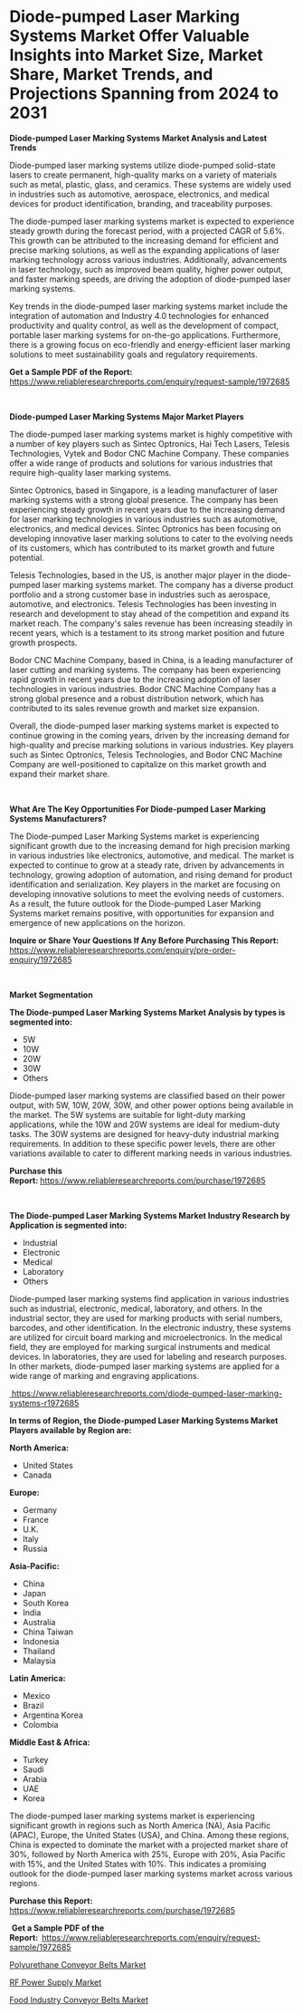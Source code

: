 <p><h1>Diode-pumped Laser Marking Systems Market Offer Valuable Insights into Market Size, Market Share, Market Trends, and Projections Spanning from 2024 to 2031</h1></p><p><strong>Diode-pumped Laser Marking Systems Market Analysis and Latest Trends</strong></p>
<p><p>Diode-pumped laser marking systems utilize diode-pumped solid-state lasers to create permanent, high-quality marks on a variety of materials such as metal, plastic, glass, and ceramics. These systems are widely used in industries such as automotive, aerospace, electronics, and medical devices for product identification, branding, and traceability purposes.</p><p>The diode-pumped laser marking systems market is expected to experience steady growth during the forecast period, with a projected CAGR of 5.6%. This growth can be attributed to the increasing demand for efficient and precise marking solutions, as well as the expanding applications of laser marking technology across various industries. Additionally, advancements in laser technology, such as improved beam quality, higher power output, and faster marking speeds, are driving the adoption of diode-pumped laser marking systems.</p><p>Key trends in the diode-pumped laser marking systems market include the integration of automation and Industry 4.0 technologies for enhanced productivity and quality control, as well as the development of compact, portable laser marking systems for on-the-go applications. Furthermore, there is a growing focus on eco-friendly and energy-efficient laser marking solutions to meet sustainability goals and regulatory requirements.</p></p>
<p><strong>Get a Sample PDF of the Report:&nbsp;</strong> <a href="https://www.reliableresearchreports.com/enquiry/request-sample/1972685">https://www.reliableresearchreports.com/enquiry/request-sample/1972685</a></p>
<p>&nbsp;</p>
<p><strong>Diode-pumped Laser Marking Systems Major Market Players</strong></p>
<p><p>The diode-pumped laser marking systems market is highly competitive with a number of key players such as Sintec Optronics, Hai Tech Lasers, Telesis Technologies, Vytek and Bodor CNC Machine Company. These companies offer a wide range of products and solutions for various industries that require high-quality laser marking systems.</p><p>Sintec Optronics, based in Singapore, is a leading manufacturer of laser marking systems with a strong global presence. The company has been experiencing steady growth in recent years due to the increasing demand for laser marking technologies in various industries such as automotive, electronics, and medical devices. Sintec Optronics has been focusing on developing innovative laser marking solutions to cater to the evolving needs of its customers, which has contributed to its market growth and future potential.</p><p>Telesis Technologies, based in the US, is another major player in the diode-pumped laser marking systems market. The company has a diverse product portfolio and a strong customer base in industries such as aerospace, automotive, and electronics. Telesis Technologies has been investing in research and development to stay ahead of the competition and expand its market reach. The company's sales revenue has been increasing steadily in recent years, which is a testament to its strong market position and future growth prospects.</p><p>Bodor CNC Machine Company, based in China, is a leading manufacturer of laser cutting and marking systems. The company has been experiencing rapid growth in recent years due to the increasing adoption of laser technologies in various industries. Bodor CNC Machine Company has a strong global presence and a robust distribution network, which has contributed to its sales revenue growth and market size expansion.</p><p>Overall, the diode-pumped laser marking systems market is expected to continue growing in the coming years, driven by the increasing demand for high-quality and precise marking solutions in various industries. Key players such as Sintec Optronics, Telesis Technologies, and Bodor CNC Machine Company are well-positioned to capitalize on this market growth and expand their market share.</p></p>
<p>&nbsp;</p>
<p><strong>What Are The Key Opportunities For Diode-pumped Laser Marking Systems Manufacturers?</strong></p>
<p><p>The Diode-pumped Laser Marking Systems market is experiencing significant growth due to the increasing demand for high precision marking in various industries like electronics, automotive, and medical. The market is expected to continue to grow at a steady rate, driven by advancements in technology, growing adoption of automation, and rising demand for product identification and serialization. Key players in the market are focusing on developing innovative solutions to meet the evolving needs of customers. As a result, the future outlook for the Diode-pumped Laser Marking Systems market remains positive, with opportunities for expansion and emergence of new applications on the horizon.</p></p>
<p><strong>Inquire or Share Your Questions If Any Before Purchasing This Report:</strong> <a href="https://www.reliableresearchreports.com/enquiry/pre-order-enquiry/1972685">https://www.reliableresearchreports.com/enquiry/pre-order-enquiry/1972685</a></p>
<p>&nbsp;</p>
<p><strong>Market Segmentation</strong></p>
<p><strong>The Diode-pumped Laser Marking Systems Market Analysis by types is segmented into:</strong></p>
<p><ul><li>5W</li><li>10W</li><li>20W</li><li>30W</li><li>Others</li></ul></p>
<p><p>Diode-pumped laser marking systems are classified based on their power output, with 5W, 10W, 20W, 30W, and other power options being available in the market. The 5W systems are suitable for light-duty marking applications, while the 10W and 20W systems are ideal for medium-duty tasks. The 30W systems are designed for heavy-duty industrial marking requirements. In addition to these specific power levels, there are other variations available to cater to different marking needs in various industries.</p></p>
<p><strong>Purchase this Report:&nbsp;</strong><a href="https://www.reliableresearchreports.com/purchase/1972685">https://www.reliableresearchreports.com/purchase/1972685</a></p>
<p>&nbsp;</p>
<p><strong>The Diode-pumped Laser Marking Systems Market Industry Research by Application is segmented into:</strong></p>
<p><ul><li>Industrial</li><li>Electronic</li><li>Medical</li><li>Laboratory</li><li>Others</li></ul></p>
<p><p>Diode-pumped laser marking systems find application in various industries such as industrial, electronic, medical, laboratory, and others. In the industrial sector, they are used for marking products with serial numbers, barcodes, and other identification. In the electronic industry, these systems are utilized for circuit board marking and microelectronics. In the medical field, they are employed for marking surgical instruments and medical devices. In laboratories, they are used for labeling and research purposes. In other markets, diode-pumped laser marking systems are applied for a wide range of marking and engraving applications.</p></p>
<p><a href="https://www.reliableresearchreports.com/diode-pumped-laser-marking-systems-r1972685">&nbsp;https://www.reliableresearchreports.com/diode-pumped-laser-marking-systems-r1972685</a></p>
<p><strong>In terms of Region, the Diode-pumped Laser Marking Systems Market Players available by Region are:</strong></p>
<p>
    <p> <strong> North America: </strong>
        <ul>
            <li>United States</li>
            <li>Canada</li>
        </ul>
        </p> 
    <p> <strong> Europe: </strong>
        <ul>
            <li>Germany</li>
            <li>France</li>
            <li>U.K.</li>
            <li>Italy</li>
            <li>Russia</li>
        </ul>
        </p> 
    <p> <strong> Asia-Pacific: </strong>
        <ul>
            <li>China</li>
            <li>Japan</li>
            <li>South Korea</li>
            <li>India</li>
            <li>Australia</li>
            <li>China Taiwan</li>
            <li>Indonesia</li>
            <li>Thailand</li>
            <li>Malaysia</li>
        </ul>
        </p> 
    <p> <strong> Latin America: </strong>
        <ul>
            <li>Mexico</li>
            <li>Brazil</li>
            <li>Argentina Korea</li>
            <li>Colombia</li>
        </ul>
        </p> 
    <p> <strong> Middle East & Africa: </strong>
        <ul>
            <li>Turkey</li>
            <li>Saudi</li>
            <li>Arabia</li>
            <li>UAE</li>
            <li>Korea</li>
        </ul>
    </p>
    </p>
<p><p>The diode-pumped laser marking systems market is experiencing significant growth in regions such as North America (NA), Asia Pacific (APAC), Europe, the United States (USA), and China. Among these regions, China is expected to dominate the market with a projected market share of 30%, followed by North America with 25%, Europe with 20%, Asia Pacific with 15%, and the United States with 10%. This indicates a promising outlook for the diode-pumped laser marking systems market across various regions.</p></p>
<p><strong>Purchase this Report: </strong><a href="https://www.reliableresearchreports.com/purchase/1972685">https://www.reliableresearchreports.com/purchase/1972685</a></p>
<p>&nbsp;<strong>Get a Sample PDF of the Report:&nbsp;&nbsp;</strong><a href="https://www.reliableresearchreports.com/enquiry/request-sample/1972685">https://www.reliableresearchreports.com/enquiry/request-sample/1972685</a></p>
<p><strong></strong></p>
<p><p><a href="https://view.publitas.com/reportprime-1/polyurethane-conveyor-belts-market-report-reveals-the-latest-trends-and-growth-opportunities-of-this-market/">Polyurethane Conveyor Belts Market</a></p><p><a href="https://view.publitas.com/reportprime-1/rf-power-supply-market-report-reveals-the-latest-trends-and-growth-opportunities-of-this-market/">RF Power Supply Market</a></p><p><a href="https://view.publitas.com/reportprime-1/food-industry-conveyor-belts-market-analysis-and-sze-forecasted-for-period-from-2024-to-2031/">Food Industry Conveyor Belts Market</a></p></p>